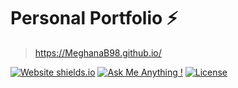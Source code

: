 # Personal Portfolio ⚡️ 

> https://MeghanaB98.github.io/

[![Website shields.io](https://img.shields.io/badge/website-up-yellow)](https://github.com/MeghanaB98/MeghanaB98.github.io)
[![Ask Me Anything !](https://img.shields.io/badge/ask%20me-linkedin-1abc9c.svg)](https://www.linkedin.com/in/meghana-bollepalli/)
[![License](http://img.shields.io/:license-mit-blue.svg?style=flat-square)](http://badges.mit-license.org)

